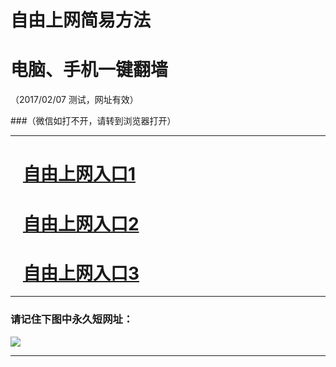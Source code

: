 # 自由上网简易方法

# 电脑、手机一键翻墙

（2017/02/07 测试，网址有效）

###（微信如打不开，请转到浏览器打开）

***


# &nbsp;&nbsp; <a href="http://fqtz-1071.fqtz99.info/?t=29524&?uid=1 " target="_blank">自由上网入口1</a>
# &nbsp;&nbsp; <a href="http://fqtz-1072.fqtz99.info/?t=4883&?uid=2 " target="_blank">自由上网入口2</a>
# &nbsp;&nbsp; <a href="https://github.com/ogate/ogate/blob/master/README.md?0125" target="_blank">自由上网入口3</a>
***

### 请记住下图中永久短网址：

<img src="https://fqtz-9999.fqtz99.info/pic/yjfq-20170119ok.png" /> 


***

